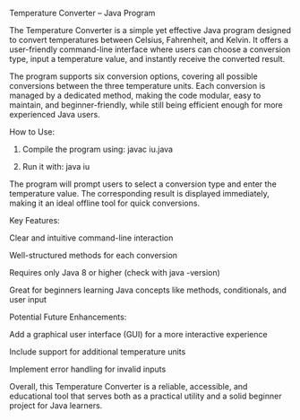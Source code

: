 Temperature Converter – Java Program

The Temperature Converter is a simple yet effective Java program designed to convert temperatures between Celsius, Fahrenheit, and Kelvin. It offers a user-friendly command-line interface where users can choose a conversion type, input a temperature value, and instantly receive the converted result.

The program supports six conversion options, covering all possible conversions between the three temperature units. Each conversion is managed by a dedicated method, making the code modular, easy to maintain, and beginner-friendly, while still being efficient enough for more experienced Java users.

How to Use:

1. Compile the program using:
javac iu.java


2. Run it with:
java iu



The program will prompt users to select a conversion type and enter the temperature value. The corresponding result is displayed immediately, making it an ideal offline tool for quick conversions.

Key Features:

Clear and intuitive command-line interaction

Well-structured methods for each conversion

Requires only Java 8 or higher (check with java -version)

Great for beginners learning Java concepts like methods, conditionals, and user input


Potential Future Enhancements:

Add a graphical user interface (GUI) for a more interactive experience

Include support for additional temperature units

Implement error handling for invalid inputs

Overall, this Temperature Converter is a reliable, accessible, and educational tool that serves both as a practical utility and a solid beginner project for Java learners.


